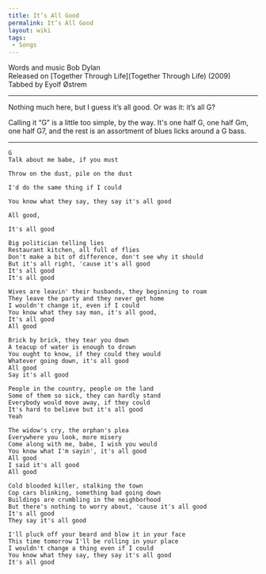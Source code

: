 ```yaml
---
title: It’s All Good
permalink: It’s All Good
layout: wiki
tags:
 - Songs
---
```


Words and music Bob Dylan  
Released on [Together Through Life](Together Through Life)
(2009)  
Tabbed by Eyolf Østrem

* * * * *

Nothing much here, but I guess it’s all good. Or was it: it’s all G?

Calling it “G” is a little too simple, by the way. It's one half G, one
half Gm, one half G7, and the rest is an assortment of blues licks
around a G bass.

* * * * *

    G
    Talk about me babe, if you must

    Throw on the dust, pile on the dust

    I'd do the same thing if I could

    You know what they say, they say it's all good

    All good,

    It's all good

    Big politician telling lies
    Restaurant kitchen, all full of flies
    Don't make a bit of difference, don't see why it should
    But it's all right, 'cause it's all good
    It's all good
    It's all good

    Wives are leavin' their husbands, they beginning to roam
    They leave the party and they never get home
    I wouldn't change it, even if I could
    You know what they say man, it's all good,
    It's all good
    All good

    Brick by brick, they tear you down
    A teacup of water is enough to drown
    You ought to know, if they could they would
    Whatever going down, it's all good
    All good
    Say it's all good

    People in the country, people on the land
    Some of them so sick, they can hardly stand
    Everybody would move away, if they could
    It's hard to believe but it's all good
    Yeah

    The widow's cry, the orphan's plea
    Everywhere you look, more misery
    Come along with me, babe, I wish you would
    You know what I'm sayin', it's all good
    All good
    I said it's all good
    All good

    Cold blooded killer, stalking the town
    Cop cars blinking, something bad going down
    Buildings are crumbling in the neighborhood
    But there's nothing to worry about, 'cause it's all good
    It's all good
    They say it's all good

    I'll pluck off your beard and blow it in your face
    This time tomorrow I'll be rolling in your place
    I wouldn't change a thing even if I could
    You know what they say, they say it's all good
    It's all good
